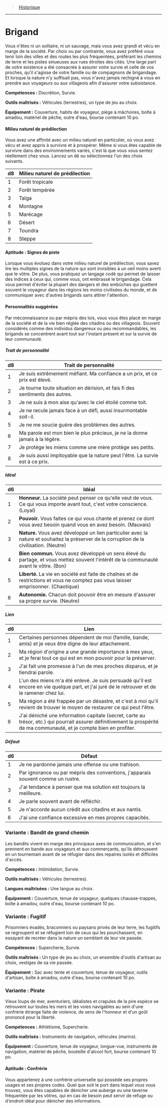 
<!--Items-->

> <!--ParentNameLink-->[Historique](backgrounds_hd.md)<!--/ParentNameLink-->

---

# <!--Name-->Brigand<!--/Name-->

Vous n'êtes ni un solitaire, ni un sauvage, mais vous avez grandi et vécu en marge de la société. Par choix ou par contrainte, vous avez préféré vous tenir loin des villes et des routes les plus fréquentées, préférant les chemins de terre et les pistes sinueuses aux rues étroites des cités. Une large part de votre existence a été consacrée à assurer votre survie et celle de vos proches, qu'il s'agisse de votre famille ou de compagnons de brigandage. Et lorsque la nature n'y suffisait pas, vous n'avez jamais rechigné à vous en prendre aux voyageurs ou aux villageois afin d'assurer votre subsistance.

**Compétences :** Discrétion, Survie.

**Outils maîtrisés :** Véhicules (terrestres), un type de jeu au choix.

**Équipement :** Couverture, habits de voyageur, piège à mâchoires, boîte à amadou, matériel de pêche, outre d'eau, bourse contenant 10 po.

<!--Generic-->

#### <!--Name-->Milieu naturel de prédilection<!--/Name-->

Vous avez une affinité avec un milieu naturel en particulier, où vous avez vécu et avez appris à survivre et à prospérer. Même si vous êtes capable de survivre dans des environnements variés, c'est là que vous vous sentez réellement chez vous. Lancez un dé ou sélectionnez l'un des choix suivants.

|d8|Milieu naturel de prédilection|
|---|---|
|1|Forêt tropicale|
|2|Forêt tempérée|
|3|Taïga|
|4|Montagne|
|5|Marécage|
|6|Désert|
|7|Toundra|
|8|Steppe|

<!--/Generic-->

<!--Generic-->

#### <!--Name-->Aptitude : Signes de piste<!--/Name-->

Lorsque vous évoluez dans votre milieu naturel de prédilection, vous savez lire les multiples signes de la nature qui sont invisibles à un oeil moins averti que le vôtre. De plus, vous pratiquez un langage codé qui permet de laisser des indices à ceux qui, comme vous, ont embrassé le brigandage. Cela vous permet d'éviter la plupart des dangers et des embûches qui guettent souvent le voyageur dans les régions les moins civilisées du monde, et de communiquer avec d'autres brigands sans attirer l'attention.

<!--/Generic-->

<!--Items-->

#### <!--Name-->Personnalités suggérées<!--/Name-->

Par méconnaissance ou par mépris des lois, vous vous êtes placé en marge de la société et de la vie bien réglée des citadins ou des villageois. Souvent considérés comme des individus dangereux ou peu recommandables, les brigands se concentrent avant tout sur l'instant présent et sur la survie de leur communauté.

<!--Generic-->

##### <!--Name-->Trait de personnalité<!--/Name-->

|d8|Trait de personnalité|
|---|---|
|1|Je suis extrêmement méfiant. Ma confiance a <!--br-->un prix, et ce prix est élevé.|
|2|Je tourne toute situation en dérision, et fais fi <!--br-->des sentiments des autres.|
|3|Je ne suis à mon aise qu'avec le ciel étoilé <!--br-->comme toit.|
|4|Je ne recule jamais face à un défi, aussi <!--br-->insurmontable soit-il.|
|5|Je ne me soucie guère des problèmes des <!--br-->autres.|
|6|Ma parole est mon bien le plus précieux, je ne <!--br-->la donne jamais à la légère.|
|7|Je protège les miens comme une mère protège <!--br-->ses petits.|
|8|Je suis aussi impitoyable que la nature peut <!--br-->l'être. La survie est à ce prix.|

<!--/Generic-->

<!--Generic-->

##### <!--Name-->Idéal<!--/Name-->

|d6|Idéal|
|---|---|
|1|**Honneur.** La société peut penser ce qu'elle veut <!--br-->de vous. Ce qui vous importe avant tout, c'est <!--br-->votre conscience. (Loyal)|
|2|**Pouvoir.** Vous faites ce qui vous chante et <!--br-->prenez ce dont vous avez besoin quand vous en <!--br-->avez besoin. (Mauvais)|
|3|**Nature.** Vous avez développé un lien <!--br-->particulier avec la nature et souhaitez la <!--br-->préserver de la corruption de la civilisation. <!--br-->(Neutre)|
|4|**Bien commun.** Vous avez développé un sens <!--br-->élevé du partage, et vous mettez souvent <!--br-->l'intérêt de la communauté avant le vôtre. <!--br-->(Bon)|
|5|**Liberté.** La vie en société est faite de chaînes <!--br-->et de restrictions et vous ne comptez pas vous <!--br-->laisser emprisonner. (Chaotique)|
|6|**Autonomie.** Chacun doit pouvoir être en <!--br-->mesure d'assurer sa propre survie. (Neutre)|

<!--/Generic-->

<!--Generic-->

##### <!--Name-->Lien<!--/Name-->

|d6|Lien|
|---|---|
|1|Certaines personnes dépendent de moi <!--br-->(famille, bande, amis) et je veux être digne de <!--br-->leur attachement.|
|2|Ma région d'origine a une grande importance <!--br-->à mes yeux, et je ferai tout ce qui est en mon <!--br-->pouvoir pour la préserver.|
|3|J'ai fait une promesse à l'un de mes proches <!--br-->disparus, et je tiendrai parole.|
|4|L'un des miens m'a été enlevé. Je suis persuadé <!--br-->qu'il est encore en vie quelque part, et j'ai juré <!--br-->de le retrouver et de le ramener chez lui.|
|5|Ma région a été frappée par un désastre, et <!--br-->c'est à moi qu'il revient de trouver le moyen de <!--br-->restaurer ce qui peut l'être.|
|6|J'ai déniché une information capitale <!--br-->(secret, carte au trésor, etc.) qui pourrait <!--br-->assurer définitivement la prospérité de ma <!--br-->communauté, et je compte bien en profiter.|

<!--/Generic-->

<!--Generic-->

##### <!--Name-->Défaut<!--/Name-->

|d6|Défaut|
|---|---|
|1|Je ne pardonne jamais une offense ou une <!--br-->trahison.|
|2|Par ignorance ou par mépris des conventions, <!--br-->j'apparais souvent comme un rustre.|
|3|J'ai tendance à penser que ma solution est <!--br-->toujours la meilleure.|
|4|Je parle souvent avant de réfléchir.|
|5|Je n'accorde aucun crédit aux citadins et aux <!--br-->nantis.|
|6|J'ai une confiance excessive en mes propres <!--br-->capacités.|

<!--/Generic-->

<!--/Items-->

<!--Generic-->

### <!--Name-->Variante : Bandit de grand chemin<!--/Name-->

Les bandits vivent en marge des principaux axes de communication, et s'en prennent en bande aux voyageurs et aux commerçants, qu'ils détroussent en un tournemain avant de se réfugier dans des repaires isolés et difficiles d'accès.

**Compétences :** Intimidation, Survie.

**Outils maîtrisés :** Véhicules (terrestres).

**Langues maîtrisées :** Une langue au choix.

**Équipement :** Couverture, tenue de voyageur, quelques chausse-trappes, boîte à amadou, outre d'eau, bourse contenant 10 po.

<!--/Generic-->

<!--Generic-->

### <!--Name-->Variante : Fugitif<!--/Name-->

Prisonniers évadés, braconniers ou paysans privés de leur terre, les fugitifs se regroupent et se réfugient loin de ceux qui les pourchassent, en essayant de recréer dans la nature un semblant de leur vie passée.

**Compétences :** Supercherie, Survie.

**Outils maîtrisés :** Un type de jeu au choix, un ensemble d'outils d'artisan au choix, vestiges de sa vie passée.

**Équipement :** Sac avec tente et couverture, tenue de voyageur, outils d'artisan, boîte à amadou, outre d'eau, bourse contenant 10 po.

<!--/Generic-->

<!--Items-->

### <!--Name-->Variante : Pirate<!--/Name-->

Vieux loups de mer, aventuriers, idéalistes et crapules de la pire espèce se retrouvent sur toutes les mers et les voies navigables au sein d'une confrérie étrange faite de violence, de sens de l'honneur et d'un goût prononcé pour la liberté.

**Compétences :** Athlétisme, Supercherie.

**Outils maîtrisés :** Instruments de navigation, véhicules (marins).

**Équipement :** Couverture, tenue de voyageur, longue-vue, instruments de navigation, matériel de pêche, bouteille d'alcool fort, bourse contenant 10 po.

<!--Generic-->

#### <!--Name-->Aptitude : Confrérie<!--/Name-->

Vous appartenez à une confrérie universelle qui possède ses propres usages et ses propres codes. Quel que soit le port dans lequel vous vous trouvez, vous êtes capables de dénicher une auberge ou une taverne fréquentée par les vôtres, qui en cas de besoin peut servir de refuge ou d'endroit idéal pour dénicher des informations.

<!--/Generic-->

<!--/Items-->

<!--/Items-->

